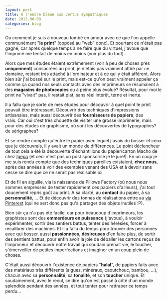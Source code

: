 ```yaml
---
layout: post
title: À l'encre bleue aux vertus sympathiques
date: 2012-08-08
categories: blog
---
```

Ou comment je suis à nouveau tombé en amour avec ce que l'on appelle communément "**le print**" (opposé au "web" donc).
Et pourtant ce n'était pas gagné, car après quelque temps à ne faire que du virtuel, j'avoue que l'imprimé me tentait de moins en moins (voir plus du tout).

Alors que mes études étaient extrêmement (voir à peu de choses près **uniquement**) consacrées au print, je n'étais pas vraiment attiré par ce domaine, restant très attaché à l'ordinateur et à ce qui y était afférent. Alors bien sûr j'ai bossé sur le print, mais est-ce qu'on peut vraiment appeler ça comme ça quand nos seuls contacts avec des imprimeurs se résumaient à des **magasins de photocopies** ou à peine plus évolué? Résultat, pour moi le print ne "vivait" pas, il restait plat, sans réel intérêt, terne et inerte.

Il a fallu que je sorte de mes études pour découvrir à quel point le print pouvait être intéressant. Découvrir des techniques d'impressions artisanales, mais aussi découvrir des **fournisseurs de papiers**, des vrais. Car oui c'est très chouette de visiter une grosse imprimerie, mais pour des études de graphisme, où sont les découvertes de typographes? de sérigraphes?

Et se rendre compte qu'entre le papier avec lequel j'avais du bosser et ceux que je découvrais, il y avait un monde de différences. Le point déclencheur de tout cela a été la découverte d'échantillons du papier/carton Macho de chez <a title="Site internet de Igepa Benelux" href="http://www.igepa.be/igepa/index.asp" target="_blank">Igepa</a> (et ceci n'est pas un post sponsorisé je le jure!). En un coup je me suis rendu compte que des techniques pareilles existaient, **chez nous**, après des années à voir des exemples venant des USA et à devoir sans cesse se dire que ce ne serait pas réalisable ici.


Et de fil en aiguille, via la naissance de Pillows Factory (où nous nous sommes empressés de tester rapidement ces papiers d'ailleurs), j'ai tout doucement repris goût au print. A sa clarté, au **contact** du papier, à sa **personnalité**, ... Et de découvrir des tonnes de réalisations entre au <a title="Compte de Pillows Factory sur Pinterest" href="http://pinterest.com/pillowsfactory/" target="_blank">via Pinterest</a> (qui ne sert donc pas qu'à partager des objets inutiles :P).

Bien sûr ça n'a pas été facile, car pour beaucoup d'imprimeurs, les graphistes sont des **emmerdeurs en puissance** (j'avoue), à vouloir expérimenter, sortir des sentiers battus, tenter des hérésies, forcer à recalibrer des machines. Et il a fallu du temps pour trouver des personnes avec qui bosser, aussi **passionnées**, **désireuses** d'en faire plus, de sortir des sentiers battus, pour enfin avoir la joie de déballer les cartons reçus de l'imprimeur et découvrir notre travail qui soudain prenait vie, le toucher, s'émerveiller de petites imperfections et imaginer en un coup plein de choses.

C'était aussi découvrir l'existence de papiers "**halal**", de papiers faits avec des matériaux très différents (algues, minéraux, caoutchouc, bambou, ...), chacun avec sa **personnalité**, sa **tonalité**, et son **toucher** unique.
Et soudainement, avec le recul, se dire qu'on est passé à côté d'un monde splendide pendant des années, et tout tenter pour rattraper ce temps perdu...
